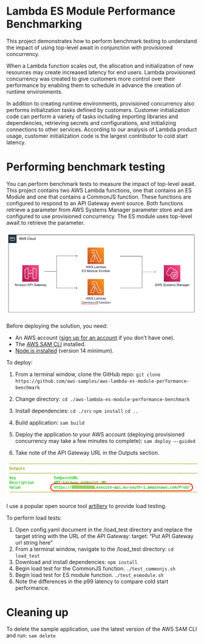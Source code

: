 # Lambda ES Module Performance Benchmarking

This project demonstrates how to perform benchmark testing to understand the impact of using top-level await in conjunction with provisioned concurrency.

When a Lambda function scales out, the allocation and initialization of new resources may create increased latency for end users. Lambda provisioned concurrency was created to give customers more control over their performance by enabling them to schedule in advance the creation of runtime environments.

In addition to creating runtime environments, provisioned concurrency also performs initialization tasks defined by customers. Customer initialization code can perform a variety of tasks including importing libraries and dependencies, retrieving secrets and configurations, and initializing connections to other services. According to our analysis of Lambda product usage, customer initialization code is the largest contributor to cold start latency. 

# Performing benchmark testing
You can perform benchmark tests to measure the impact of top-level await. This project contains two AWS Lambda functions, one that contains an ES Module and one that contains a CommonJS function. These functions are configured to respond to an API Gateway event source. Both functions retrieve a parameter from AWS Systems Manager parameter store and are configured to use provisioned concurrency. The ES module uses top-level await to retrieve the parameter.

![Architecture Diagram](./static/architecture.png)

Before deploying the solution, you need:
- An AWS account ([sign up for an account](https://portal.aws.amazon.com/gp/aws/developer/registration/index.html?nc2=h_ct&src=header_signup) if you don’t have one).
- The [AWS SAM CLI](https://docs.aws.amazon.com/serverless-application-model/latest/developerguide/serverless-sam-cli-install.html) installed.
- [Node.js installed](https://nodejs.org/en/download/) (version 14 minimum).

To deploy:
1.	From a terminal window, clone the GitHub repo:
`git clone https://github.com/aws-samples/aws-lambda-es-module-performance-benchmark`
2.	Change directory:
`cd ./aws-lambda-es-module-performance-benchmark`
3.	Install dependencies:
`cd ./src`
`npm install`
`cd ..`
4.	Build application:
`sam build`
5.	Deploy the application to your AWS account (deploying provisioned concurrency may take a few minutes to complete):
`sam deploy –-guided`

6.	Take note of the API Gateway URL in the Outputs section.

![Outputs](./static/outputs.png)
 
I use a popular open source tool [artillery](https://artillery.io/) to provide load testing. 

To perform load tests:
1.	Open config.yaml document in the /load_test directory and replace the target string with the URL of the API Gateway:
target: “Put API Gateway url string here”
2.	From a terminal window, navigate to the /load_test directory:
`cd load_test`
3.	Download and install dependencies:
`npm install`
4.	Begin load test for the CommonJS function. 
`./test_commonjs.sh`
5.	Begin load test for ES module function. 
`./test_esmodule.sh`
6. Note the differences in the p99 latency to compare cold start performance.

# Cleaning up
To delete the sample application, use the latest version of the AWS SAM CLI and run:
`sam delete`

